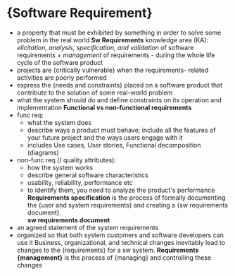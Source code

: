 # {Software Requirement}
- a property that must be exhibited by something in order to solve some problem in the real world
**Sw Requirements** knowledge area (KA): _elicitation, analysis, specification, and validation_ of software requirements + _management_ of requirements - during the whole life cycle of the software product
- projects are {critically vulnerable} when the requirements- related activities are poorly performed
- express the {needs and constraints} placed on a software product that contribute to the solution of some real-world problem
- what the system should do and define constraints on its operation and implementation
**Functional vs non-functional requirements**
- func req: 
	- what the system does  
	- describe ways a product must behave; include all the features of your future project and the ways users engage with it
	- includes Use cases, User stories, Functional decomposition (diagrams)
- non-func req (/ quality attributes): 
	- how the system works  
	- describe general software characteristics
	- usability, reliability, performance etc 
	- to identify them, you need to analyze the product's performance  
**Requirements specification** is the process of formally documenting the {user and system requirements} and creating a {sw requirements document}.   
**sw requirements document**
- an agreed statement of the system requirements
- organized so that both system customers and software developers can use it
Business, organizational, and technical changes inevitably lead to changes to the {requirements} for a sw system. **Requirements {management}** is the process of {managing} and controlling these changes
<!--ID: 1640133749248-->
